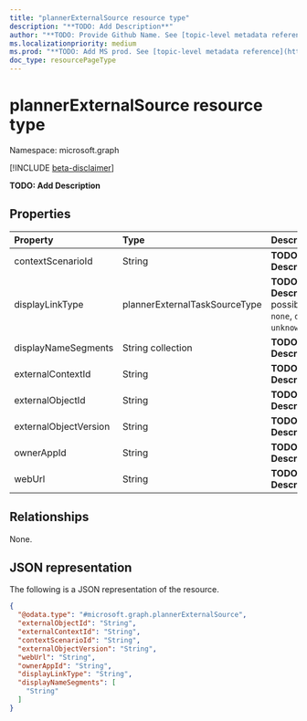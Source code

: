 ```yaml
---
title: "plannerExternalSource resource type"
description: "**TODO: Add Description**"
author: "**TODO: Provide Github Name. See [topic-level metadata reference](https://msgo.azurewebsites.net/add/document/guidelines/metadata.html#topic-level-metadata)**"
ms.localizationpriority: medium
ms.prod: "**TODO: Add MS prod. See [topic-level metadata reference](https://msgo.azurewebsites.net/add/document/guidelines/metadata.html#topic-level-metadata)**"
doc_type: resourcePageType
---
```


# plannerExternalSource resource type

Namespace: microsoft.graph

[!INCLUDE [beta-disclaimer](../../includes/beta-disclaimer.md)]

**TODO: Add Description**

## Properties
|Property|Type|Description|
|:---|:---|:---|
|contextScenarioId|String|**TODO: Add Description**|
|displayLinkType|plannerExternalTaskSourceType|**TODO: Add Description**. The possible values are: `none`, `default`, `unknownFutureValue`.|
|displayNameSegments|String collection|**TODO: Add Description**|
|externalContextId|String|**TODO: Add Description**|
|externalObjectId|String|**TODO: Add Description**|
|externalObjectVersion|String|**TODO: Add Description**|
|ownerAppId|String|**TODO: Add Description**|
|webUrl|String|**TODO: Add Description**|

## Relationships
None.

## JSON representation
The following is a JSON representation of the resource.
<!-- {
  "blockType": "resource",
  "@odata.type": "microsoft.graph.plannerExternalSource"
}
-->
``` json
{
  "@odata.type": "#microsoft.graph.plannerExternalSource",
  "externalObjectId": "String",
  "externalContextId": "String",
  "contextScenarioId": "String",
  "externalObjectVersion": "String",
  "webUrl": "String",
  "ownerAppId": "String",
  "displayLinkType": "String",
  "displayNameSegments": [
    "String"
  ]
}
```

